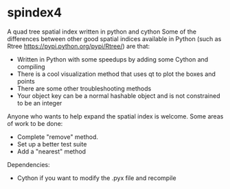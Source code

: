 # spindex4
A quad tree spatial index written in python and cython
Some of the differences between other good spatial indices
available in Python (such as Rtree https://pypi.python.org/pypi/Rtree/)
are that:
 - Written in Python with some speedups by adding some Cython and compiling
 - There is a cool visualization method that uses qt to plot the boxes and points
 - There are some other troubleshooting methods
 - Your object key can be a normal hashable object and is not constrained to be an integer
 
Anyone who wants to help expand the spatial index is welcome.  Some areas of work to be done:
 - Complete "remove" method.
 - Set up a better test suite
 - Add a "nearest" method
 
 Dependencies:
  - Cython if you want to modify the .pyx file and recompile
